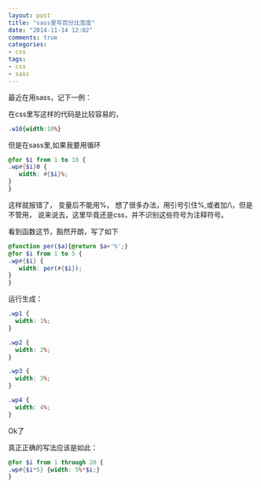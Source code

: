```yaml
---
layout: post
title: "sass里写百分比宽度"
date: "2014-11-14 12:02"
comments: true
categories:
- css
tags:
- css
- sass
---
```




最近在用sass，记下一例：
<!-- more -->

在css里写这样的代码是比较容易的，

```css
.w10{width:10%}
```

但是在sass里,如果我要用循环

```scss
@for $i from 1 to 10 {
.wp#{$i}0 {
   width: #{$i}%;
}
}
```

这样就报错了，
变量后不能用%，
想了很多办法，用引号引住%,或者加/\，但是不管用，
说来说去，这里毕竟还是css，并不识别这些符号为注释符号。

看到函数这节，豁然开朗，写了如下

```scss
@function per($a){@return $a+'%';}
@for $i from 1 to 5 {
.wp#{$i} {
   width: per(#{$i});
}
}
```

运行生成：

```css
.wp1 {
  width: 1%;
}

.wp2 {
  width: 2%;
}

.wp3 {
  width: 3%;
}

.wp4 {
  width: 4%;
}
```

Ok了

真正正确的写法应该是如此：

```scss
@for $i from 1 through 20 {
.wp#{$i*5} {width: 5%*$i;}
}
```

